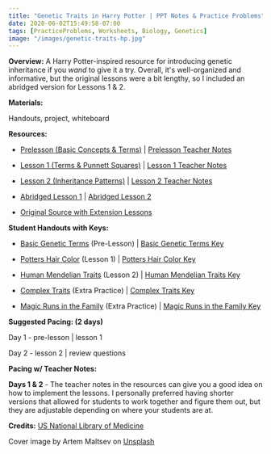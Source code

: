 ```yaml
---
title: "Genetic Traits in Harry Potter | PPT Notes & Practice Problems"
date: 2020-06-02T15:49:58-07:00
tags: [PracticeProblems, Worksheets, Biology, Genetics]
image: "/images/genetic-traits-hp.jpg"
---
```


**Overview:** A Harry Potter-inspired resource for introducing genetic inheritance if you *wand* to give it a try. Overall, it's well-organized and informative, but the original lessons were a bit lengthy, so I included an abridged version for Lessons 1 & 2.

**Materials:**

Handouts, project, whiteboard

**Resources:**

- [Prelesson (Basic Concepts & Terms)](/downloads/genetic-traits-hp/prelesson.ppt) | [Prelesson Teacher Notes](/downloads/genetic-traits-hp/prelesson-teacher-notes.pdf)

- [Lesson 1 (Terms & Punnett Squares)](/downloads/genetic-traits-hp/lesson-1-basics.pptx) | [Lesson 1 Teacher Notes](/downloads/genetic-traits-hp/lesson-1-teacher-notes.pdf)

- [Lesson 2 (Inheritance Patterns)](/downloads/genetic-traits-hp/lesson-2-inheritance-patterns.pptx) | [Lesson 2 Teacher Notes](/downloads/genetic-traits-hp/lesson-2-teacher-notes.pdf)

- [Abridged Lesson 1](/downloads/genetic-traits-hp/abridged-lesson-1.pptx) | [Abridged Lesson 2](/downloads/genetic-traits-hp/abridged-lesson-2.pptx)

- [Original Source with Extension Lessons](https://www.nlm.nih.gov/exhibition/sciencemagicmedicine/education/lessonplan1.html)

**Student Handouts with Keys:**

- [Basic Genetic Terms](/downloads/genetic-traits-hp/basic-genetic-terms.docx) (Pre-Lesson) | [Basic Genetic Terms Key](h/downloads/genetic-traits-hp/basic-genetic-terms-key.pdf)

- [Potters Hair Color](/downloads/genetic-traits-hp/potters-hair-color.docx) (Lesson 1) | [Potters Hair Color Key](/downloads/genetic-traits-hp/potters-hair-color-key.pdf)

- [Human Mendelian Traits](/downloads/genetic-traits-hp/human-mendelian-traits.docx) (Lesson 2) | [Human Mendelian Traits Key](/downloads/genetic-traits-hp/human-mendelian-traits-key.pdf)

- [Complex Traits](/downloads/genetic-traits-hp/2020/06/complex-traits.docx) (Extra Practice) | [Complex Traits Key](/downloads/genetic-traits-hp/complex-traits-key.pdf)

- [Magic Runs in the Family](/downloads/genetic-traits-hp/magic-runs-in-the-family.docx) (Extra Practice) | [Magic Runs in the Family Key](/downloads/genetic-traits-hp/magic-runs-in-the-family-key.pdf)

**Suggested Pacing: (2 days)**

Day 1 - pre-lesson | lesson 1

Day 2 - lesson 2 | review questions

**Pacing w/ Teacher Notes:**

**Days 1 & 2** - The teacher notes in the resources can give you a good idea on how to implement the lessons. I personally preferred having shorter versions that allowed for students to work together and figure them out, but they are adjustable depending on where your students are at.

**Credits:**
[US National Library of Medicine](https://www.nlm.nih.gov/exhibition/sciencemagicmedicine/education/lessonplan1.html)

Cover image by Artem Maltsev on <a href="https://unsplash.com/photos/person-holding-wand-on-top-of-bowl-3n7DdlkMfEg">Unsplash</a>
